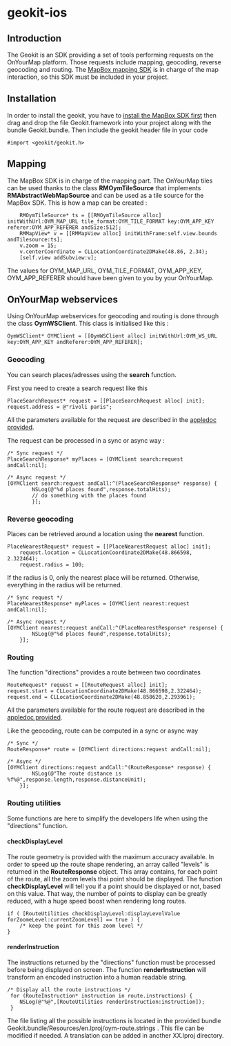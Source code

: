 # geokit-ios

## Introduction
The Geokit is an SDK providing a set of tools performing requests on the OnYourMap platform.
Those requests include mapping, geocoding, reverse geocoding and routing.
The [MapBox mapping SDK](https://www.mapbox.com/mapbox-ios-sdk/) is in charge of the map interaction, so this SDK must be included in your project.

## Installation

In order to install the geokit, you have to [install the MapBox SDK first](https://github.com/mapbox/mapbox-ios-sdk#installation) then drag and drop the file Geokit.framework into your project along with the bundle Geokit.bundle.
Then include the geokit header file in your code

```smalltalk
#import <geokit/geokit.h>
```

## Mapping
The MapBox SDK is in charge of the mapping part. The OnYourMap tiles can be used thanks to the class **RMOymTileSource** that implements **RMAbstractWebMapSource** and can be used as a tile source for the MapBox SDK. This is how a map can be created :

```smalltalk
	RMOymTileSource* ts = [[RMOymTileSource alloc] initWithUrl:OYM_MAP_URL tile_format:OYM_TILE_FORMAT key:OYM_APP_KEY referer:OYM_APP_REFERER andSize:512];
    RMMapView* v = [[RMMapView alloc] initWithFrame:self.view.bounds andTilesource:ts];
    v.zoom = 15;
    v.centerCoordinate = CLLocationCoordinate2DMake(48.86, 2.34); 
    [self.view addSubview:v];
```

The values for OYM_MAP_URL, OYM_TILE_FORMAT, OYM_APP_KEY, OYM_APP_REFERER should have been given to you by your OnYourMap.

## OnYourMap webservices

Using OnYourMap webservices for geocoding and routing is done through the class **OymWSClient**.
This class is initialised like this :
```smalltalk
OymWSClient* OYMClient = [[OymWSClient alloc] initWithUrl:OYM_WS_URL key:OYM_APP_KEY andReferer:OYM_APP_REFERER];
```
### Geocoding
You can search places/adresses using the **search** function.

First you need to create a search request like this
```smalltalk
PlaceSearchRequest* request = [[PlaceSearchRequest alloc] init];
request.address = @"rivoli paris";
````

All the parameters available for the request are described in the [appledoc provided](https://github.com/OnYourMap/geokit-ios/Geokit%20Appledoc.zip).

The request can be processed in a sync or async way :

```smalltalk
/* Sync request */
PlaceSearchResponse* myPlaces = [OYMClient search:request andCall:nil];

/* Async request */
[OYMClient search:request andCall:^(PlaceSearchResponse* response) {
        NSLog(@"%d places found",response.totalHits);
        // do something with the places found
        }];
```

### Reverse geocoding
Places can be retrieved around a location using the **nearest** function.

```smalltalk
PlaceNearestRequest* request = [[PlaceNearestRequest alloc] init];
    request.location = CLLocationCoordinate2DMake(48.866598, 2.322464);
    request.radius = 100;
```

If the radius is 0, only the nearest place will be returned. Otherwise, everything in the radius will be returned.

```smalltalk
/* Sync request */
PlaceNearestResponse* myPlaces = [OYMClient nearest:request andCall:nil];

/* Async request */
[OYMClient nearest:request andCall:^(PlaceNearestResponse* response) {
        NSLog(@"%d places found",response.totalHits);
    }];
```

### Routing
The function "directions" provides a route between two coordinates

```smalltalk
RouteRequest* request = [[RouteRequest alloc] init];
request.start = CLLocationCoordinate2DMake(48.866598,2.322464);
request.end = CLLocationCoordinate2DMake(48.858620,2.293961);
```

All the parameters available for the route request are described in the [appledoc provided](https://github.com/OnYourMap/geokit-ios/Geokit%20Appledoc.zip).

Like the geocoding, route can be computed in a sync or async way

```smalltalk
/* Sync */
RouteResponse* route = [OYMClient directions:request andCall:nil];

/* Async */
[OYMClient directions:request andCall:^(RouteResponse* response) {
        NSLog(@"The route distance is %f%@",response.length,response.distanceUnit);
    }];
```

### Routing utilities
Some functions are here to simplify the developers life when using the "directions" function.

#### checkDisplayLevel
The route geometry is provided with the maximum accuracy available. 
In order to speed up the route shape rendering, an array called "levels" is returned in the **RouteResponse** object.
This array contains, for each point of the route, all the zoom levels thsi point should be displayed.
The function **checkDisplayLevel** will tell you if a point should be displayed or not, based on this value.
That way, the number of points to display can be greatly reduced, with a huge speed boost when rendering long routes.

```smalltalk
if ( [RouteUtilities checkDisplayLevel:displayLevelValue forZoomeLevel:currentZoomLevel] == true ) {
	/* keep the point for this zoom level */
}
```

#### renderInstruction
The instructions returned by the "directions" function must be processed before being displayed on screen.
The function **renderInstruction** will transform an encoded instruction into a human readable string.

```smalltalk
/* Display all the route instructions */
 for (RouteInstruction* instruction in route.instructions) {
 	NSLog(@"%@",[RouteUtilities renderInstruction:instruction]);
 }
```

The file listing all the possible instructions is located in the provided bundle Geokit.bundle/Resources/en.lproj/oym-route.strings .
This file can be modified if needed. A translation can be added in another XX.lproj directory.





